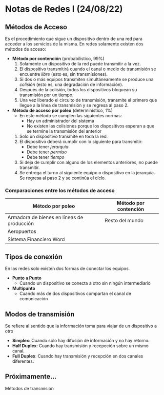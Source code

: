 # Notas de Redes I (24/08/22)
## Métodos de Acceso
Es el procedimiento que sigue un dispositivo dentro de una red para acceder a los servicios de la misma. En redes solamente existen dos métodos de acceso:
- **Método por contención** (probabilístico, 99%)
    1. Solamente un dispositivo de la red puede transmitir a la vez. 
    2. El dispositivo transmitirá cuando el canal o medio de transmisión se encuentre *libre* (esto es, sin transmisiones).
    3. Si dos o más equipos transmiten simultáneamente se produce una *colisión* (esto es, una degradación de información).
    4. Después de la colisión, todos los dispositivos bloquean su transmisión por un tiempo.
    5. Una vez liberado el circuito de transmisión, transmite el primero que llegue a la línea de transmisión y se regresa al paso 2.
- **Método de acceso por poleo** (determinístico, 1%)
    - En este método se cumplen las siguientes normas:
        - Hay un administrador del sistema
        - No existen las colisiones porque los dispositivos esperan a que se termine la transmisión del anterior 
    1. Solo un dispositivo transmite en toda la red. 
    2. El dispositivo deberá cumplir con lo siguiente para transmitir:
        - Debe tener *jerarquía*
        - Debe tener *permiso*
        - Debe tener *tiempo*
    3. Si deja de cumplir con alguno de los elementos anteriores, no puede transmitir.
    4. Se entrega el turno al siguiente equipo o dispositivo en la jerarquía. Se regresa al paso 2 y se continúa el cíclo.

### Comparaciones entre los métodos de acceso

| Método por poleo                           | Método por contención |
|--------------------------------------------|-----------------------|
| Armadora de bienes en líneas de producción | Resto del mundo       |
| Aeropuertos                                |                       |
| Sistema Financiero Word                    |                       |

## Tipos de conexión
En las redes solo existen dos formas de conectar los equipos. 
- **Punto a Punto**
    - Cuando un dispositivo se conecta a otro sin ningún intermediario
- **Multipunto**
    - Cuando más de dos dispositivos compartan el canal de comunicación

## Modos de transmisión
Se refiere al sentido que la información toma para viajar de un dispositivo a otro
- **Simplex**: Cuando solo hay difusión de información y no hay retorno.
- **Half Duplex**: Cuando hay transmisión y recepeción sobre un mismo canal.
- **Full Duplex**: Cuando hay transmisión y recepción en dos canales diferentes.

## Próximamente...
Métodos de transmisión